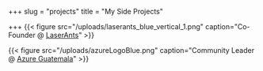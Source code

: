 +++
slug = "projects"
title = "My Side Projects"

+++
{{< figure src="/uploads/laserants_blue_vertical_1.png" caption="Co-Founder @ [LaserAnts](https://www.laserants.com)" >}}

{{< figure src="/uploads/azureLogoBlue.png" caption="Community Leader @ [Azure Guatemala](https://www.meetup.com/es-ES/Azure-Guatemala)" >}}